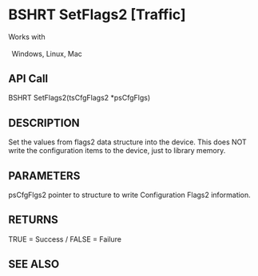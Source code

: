 # BSHRT SetFlags2 [Traffic]

Works with <p class="s1" style="padding-top: 2pt;padding-left: 5pt;text-indent: 0pt;text-align: left;"><a name="bookmark145">&zwnj;</a>Windows, Linux, Mac<a name="bookmark146">&zwnj;</a></p>

## API Call
BSHRT SetFlags2(tsCfgFlags2 *psCfgFlgs)
## DESCRIPTION
Set the values from flags2 data structure into the device. This does NOT write the configuration items to the device, just to library memory.

## PARAMETERS
psCfgFlgs2 pointer to structure to write Configuration Flags2 information.

## RETURNS
TRUE = Success / FALSE = Failure

## SEE ALSO

